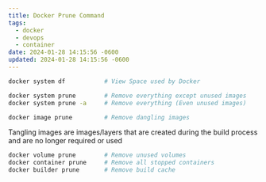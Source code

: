 ```yaml
---
title: Docker Prune Command
tags:
  - docker
  - devops
  - container
date: 2024-01-28 14:15:56 -0600
updated: 2024-01-28 14:15:56 -0600
---
```


````bash
docker system df 		   # View Space used by Docker

docker system prune 	   # Remove everything except unused images
docker system prune -a 	   # Remove everything (Even unused images)

docker image prune 		   # Remove dangling images
````

Tangling images are images/layers that are created during the build process and are no longer required or used

````bash
docker volume prune 	   # Remove unused volumes
docker container prune 	   # Remove all stopped containers
docker builder prune       # Remove build cache
````
